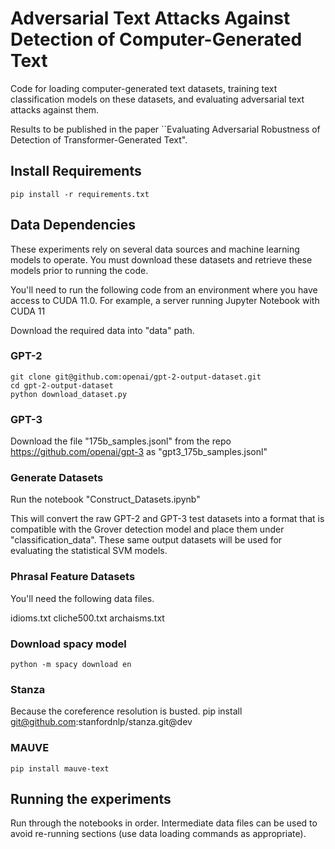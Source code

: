 # Adversarial Text Attacks Against Detection of Computer-Generated Text

Code for loading computer-generated text datasets, training text classification models on these datasets, and evaluating adversarial text attacks against them.

Results to be published in the paper ``Evaluating Adversarial Robustness of Detection of Transformer-Generated Text".

## Install Requirements

`pip install -r requirements.txt`


## Data Dependencies

These experiments rely on several data sources and machine learning models to operate.  You must download these datasets and retrieve these models prior to running the code.

You'll need to run the following code from an environment where you have access to CUDA 11.0.  For example, a server running Jupyter Notebook with CUDA 11

Download the required data into "data" path.

### GPT-2

```
git clone git@github.com:openai/gpt-2-output-dataset.git
cd gpt-2-output-dataset
python download_dataset.py
```

### GPT-3

Download the file "175b_samples.jsonl" from the repo https://github.com/openai/gpt-3 as "gpt3_175b_samples.jsonl"

### Generate Datasets

Run the notebook "Construct_Datasets.ipynb"

This will convert the raw GPT-2 and GPT-3 test datasets into a format that is compatible with the Grover detection model and place them under "classification_data".  These same output datasets will be used for evaluating the statistical SVM models.

### Phrasal Feature Datasets

You'll need the following data files.

idioms.txt
cliche500.txt
archaisms.txt

### Download spacy model
`python -m spacy download en`

### Stanza
Because the coreference resolution is busted.
pip install git@github.com:stanfordnlp/stanza.git@dev



### MAUVE

`pip install mauve-text`

## Running the experiments

Run through the notebooks in order.  Intermediate data files can be used to avoid re-running sections (use data loading commands as appropriate).
